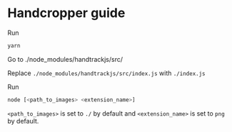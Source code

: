 # Handcropper guide

Run 

```sh
yarn
````

Go to ./node_modules/handtrackjs/src/

Replace `./node_modules/handtrackjs/src/index.js` with `./index.js`

Run 

```sh
node [<path_to_images> <extension_name>]
````

`<path_to_images>` is set to `./` by default and `<extension_name>` is set to `png` by default.